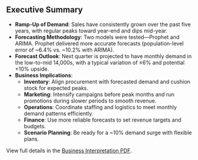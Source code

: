 ## Executive Summary

- **Ramp-Up of Demand**: Sales have consistently grown over the past five years, with regular peaks toward year-end and dips mid-year.
- **Forecasting Methodology**: Two models were tested—Prophet and ARIMA. Prophet delivered more accurate forecasts (population-level error of ~6.4% vs. ~10.2% with ARIMA).
- **Forecast Outlook**: Next quarter is projected to have monthly demand in the low-to-mid 14,000s, with a typical variation of ±6% and potential +10% upside.
- **Business Implications**:
  - **Inventory**: Align procurement with forecasted demand and cushion stock for expected peaks.
  - **Marketing**: Intensify campaigns before peak months and run promotions during slower periods to smooth revenue.
  - **Operations**: Coordinate staffing and logistics to meet monthly demand patterns efficiently.
  - **Finance**: Use more reliable forecasts to set revenue targets and budgets.
  - **Scenario Planning**: Be ready for a ~10% demand surge with flexible plans.

View full details in the [Business Interpretation PDF](Business_Interpretation_Time_Series_Forecasting.pdf).
